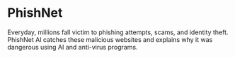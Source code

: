 # PhishNet
Everyday, millions fall victim to phishing attempts, scams, and identity theft. PhishNet AI catches these malicious websites and explains why it was dangerous using AI and anti-virus programs.
